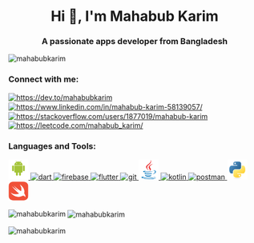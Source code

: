<h1 align="center">Hi 👋, I'm Mahabub Karim</h1>
<h3 align="center">A passionate apps developer from Bangladesh</h3>

<p align="left"> <img src="https://komarev.com/ghpvc/?username=mahabubkarim&label=Profile%20views&color=0e75b6&style=flat" alt="mahabubkarim" /> </p>

<h3 align="left">Connect with me:</h3>
<p align="left">
<a href="https://dev.to/https://dev.to/mahabubkarim" target="blank"><img align="center" src="https://raw.githubusercontent.com/rahuldkjain/github-profile-readme-generator/master/src/images/icons/Social/devto.svg" alt="https://dev.to/mahabubkarim" height="30" width="40" /></a>
<a href="https:/www.linkedin.com/in/mahabub-karim-58139057/" target="blank"><img align="center" src="https://raw.githubusercontent.com/rahuldkjain/github-profile-readme-generator/master/src/images/icons/Social/linked-in-alt.svg" alt="https://www.linkedin.com/in/mahabub-karim-58139057/" height="30" width="40" /></a>
<a href="https://stackoverflow.com/users/1877019/mahabub-karim" target="blank"><img align="center" src="https://raw.githubusercontent.com/rahuldkjain/github-profile-readme-generator/master/src/images/icons/Social/stack-overflow.svg" alt="https://stackoverflow.com/users/1877019/mahabub-karim" height="30" width="40" /></a>
<a href="https://www.leetcode.com/https://leetcode.com/mahabub_karim/" target="blank"><img align="center" src="https://raw.githubusercontent.com/rahuldkjain/github-profile-readme-generator/master/src/images/icons/Social/leet-code.svg" alt="https://leetcode.com/mahabub_karim/" height="30" width="40" /></a>
</p>

<h3 align="left">Languages and Tools:</h3>
<p align="left"> <a href="https://developer.android.com" target="_blank" rel="noreferrer"> <img src="https://raw.githubusercontent.com/devicons/devicon/master/icons/android/android-original-wordmark.svg" alt="android" width="40" height="40"/> <a href="https://dart.dev" target="_blank" rel="noreferrer"> <img src="https://www.vectorlogo.zone/logos/dartlang/dartlang-icon.svg" alt="dart" width="40" height="40"/>  </a> <a href="https://firebase.google.com/" target="_blank" rel="noreferrer"> <img src="https://www.vectorlogo.zone/logos/firebase/firebase-icon.svg" alt="firebase" width="40" height="40"/> </a> <a href="https://flutter.dev" target="_blank" rel="noreferrer"> <img src="https://www.vectorlogo.zone/logos/flutterio/flutterio-icon.svg" alt="flutter" width="40" height="40"/> </a> <a href="https://git-scm.com/" target="_blank" rel="noreferrer"> <img src="https://www.vectorlogo.zone/logos/git-scm/git-scm-icon.svg" alt="git" width="40" height="40"/>  </a> <a href="https://www.java.com" target="_blank" rel="noreferrer"> <img src="https://raw.githubusercontent.com/devicons/devicon/master/icons/java/java-original.svg" alt="java" width="40" height="40"/> </a> <a href="https://kotlinlang.org" target="_blank" rel="noreferrer"> <img src="https://www.vectorlogo.zone/logos/kotlinlang/kotlinlang-icon.svg" alt="kotlin" width="40" height="40"/> </a> <a href="https://postman.com" target="_blank" rel="noreferrer"> <img src="https://www.vectorlogo.zone/logos/getpostman/getpostman-icon.svg" alt="postman" width="40" height="40"/> </a> <a href="https://www.python.org" target="_blank" rel="noreferrer"> <img src="https://raw.githubusercontent.com/devicons/devicon/master/icons/python/python-original.svg" alt="python" width="40" height="40"/> </a> <a href="https://developer.apple.com/swift/" target="_blank" rel="noreferrer"> <img src="https://raw.githubusercontent.com/devicons/devicon/master/icons/swift/swift-original.svg" alt="swift" width="40" height="40"/> </a> </p>

<p><img align="left" src="https://github-readme-stats.vercel.app/api/top-langs?username=mahabubkarim&show_icons=true&locale=en&layout=compact" alt="mahabubkarim" /></p>

<p>&nbsp;<img align="center" src="https://github-readme-stats.vercel.app/api?username=mahabubkarim&show_icons=true&locale=en" alt="mahabubkarim" /></p>

<p><img align="center" src="https://github-readme-streak-stats.herokuapp.com/?user=mahabubkarim&" alt="mahabubkarim" /></p>

